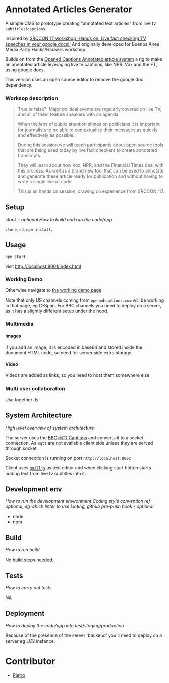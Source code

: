 # Annotated Articles Generator 

A simple CMS to prototype creating "annotated text articles" from live tv `subtitles`/`captions`.

<!-- TODO: Add image previewing article  -->

Inspired by [SRCCON'17 workshop 'Hands on: Live fact checking TV speeches in your google docs!'](https://pietropassarelli.gitbooks.io/opened-captions-for-annotated-articles/)
And originally developed for Buenos Aires Media Party Hacks/Hackers workshop. 

Builds on from the [Opened Captions Annotated article system](http://pietropassarelli.com/opened-captions-annotated-article-rig.html) a rig to make an annotated article leveraging live tv captions, like NPR, Vox and the FT, using google docs. 

This version uses an open source editor to remove the google doc dependency.

<!-- [BBC Annotated article  R&D](
https://docs.google.com/document/d/1gyyxjsDVmL0Pn_0XbiAIgmSMqRERNiU2n2bEf_hkc9g/edit#) -->

<!-- TODO: image of CMS -->

### Worksop description

>True or false?: Major political events are regularly covered on live TV, and all of them feature speakers with an agenda.
>
>When the lens of public attention shines on politicians it is important for journalists to be able to contextualise their messages as quickly and effectively as possible.
>
>During this session we will teach participants about open source tools that are being used today by live fact checkers to create annotated transcripts. 
>
>They will learn about how Vox, NPR, and the Financial Times deal with this process. As well as a brand new tool that can be used to annotate and generate these article ready for publication and without having to write a single line of code.
>
>This is an hands on session, drawing on experience from SRCCON '17.


## Setup
_stack - optional_
_How to build and run the code/app_

`clone`, `cd`, `npm install`.
 

## Usage

```
npm start
```

visit [http://localhost:8001/index.html](http://localhost:8001/index.html)


<!-- in settings
`Channel Name`: BBC24

And in `Channel Streaming URL`: http://127.0.0.1:8002


https://openedcaptions.com:443
http://openedcaptions.media.mit.edu:8080
http://openedcaptions.media.mit.edu:8082
 -->


### Working Demo 

Otherwise navigate to [the working demo page](http://pietropassarelli.com/annotated_article_generator/)

Note that only US channels coming from `openedcaptions.com` will be working in that page, eg C-Span. For BBC channels you need to deploy on a server, as it has a slightly different setup under the hood.

### Multimedia 

#### Images
if you add an image, it is encoded in base64 and stored inside the document HTML code, so need for server side extra storage.

#### Video
Videos are added as links, so you need to host them somewhere else 


### Multi user collaboration 

Use together Js. 

<!-- ## Advanced feature

It is possible to integrate with a live stream of captions from services such as [opened captions](http://www.openedcaptions.com) -->

## System Architecture

_High level overview of system architecture_

The server uses the [BBC `MQTT` Captions](https://docs.google.com/document/d/1Ou-uDr1a3pOGSVEHvXeFb15QzD5--rMiOohT9R38oL4/edit) and converts it to a socket connection. As `mqtt` are not available client side unless they are served through socket. 

Socket connection is running on port `http://localhost:8002`

Client uses [`quilljs`](https://quilljs.com/) as text editor and when clicking start button starts adding text from live tv subtitles into it.

<!-- _Note: might be worth reaching out to the dev behind the BBC MQTT, and see if he can do this, to simply things_ -->


## Development env
_How to run the development environment_
_Coding style convention ref optional, eg which linter to use_
_Linting, github pre-push hook - optional_

- node
- npm 
 

## Build
_How to run build_

No build steps needed.
 

## Tests
_How to carry out tests_

NA
 

## Deployment
_How to deploy the code/app into test/staging/production_

Because of the presence of the server 'backend' you'll need to deploy on a server eg EC2 instance.

<!-- ## TODO

- [ ] Add support for more BBC and US channels 
 
 see if need to change server to switch connection or just stream all connections?

Add more options in stream settings. hard code configs.
  -->

# Contributor 

- [Pietro](http://twitter.com/pietropassarell)
